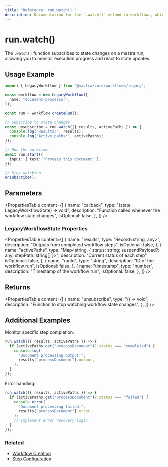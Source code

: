 ```yaml
---
title: "Reference: run.watch() "
description: Documentation for the `.watch()` method in workflows, which monitors the status of a workflow run.
---
```


# run.watch()

The `.watch()` function subscribes to state changes on a mastra run, allowing you to monitor execution progress and react to state updates.

## Usage Example

```typescript
import { LegacyWorkflow } from "@mastra/core/workflows/legacy";

const workflow = new LegacyWorkflow({
  name: "document-processor",
});

const run = workflow.createRun();

// Subscribe to state changes
const unsubscribe = run.watch(({ results, activePaths }) => {
  console.log("Results:", results);
  console.log("Active paths:", activePaths);
});

// Run the workflow
await run.start({
  input: { text: "Process this document" },
});

// Stop watching
unsubscribe();
```

## Parameters

<PropertiesTable
  content={[
    {
      name: "callback",
      type: "(state: LegacyWorkflowState) => void",
      description: "Function called whenever the workflow state changes",
      isOptional: false,
    },
  ]}
/>

### LegacyWorkflowState Properties

<PropertiesTable
  content={[
    {
      name: "results",
      type: "Record<string, any>",
      description: "Outputs from completed workflow steps",
      isOptional: false,
    },
    {
      name: "activePaths",
      type: "Map<string, { status: string; suspendPayload?: any; stepPath: string[] }>",
      description: "Current status of each step",
      isOptional: false,
    },
    {
      name: "runId",
      type: "string",
      description: "ID of the workflow run",
      isOptional: false,
    },
    {
      name: "timestamp",
      type: "number",
      description: "Timestamp of the workflow run",
      isOptional: false,
    },
  ]}
/>

## Returns

<PropertiesTable
  content={[
    {
      name: "unsubscribe",
      type: "() => void",
      description: "Function to stop watching workflow state changes",
    },
  ]}
/>

## Additional Examples

Monitor specific step completion:

```typescript
run.watch(({ results, activePaths }) => {
  if (activePaths.get("processDocument")?.status === "completed") {
    console.log(
      "Document processing output:",
      results["processDocument"].output,
    );
  }
});
```

Error handling:

```typescript
run.watch(({ results, activePaths }) => {
  if (activePaths.get("processDocument")?.status === "failed") {
    console.error(
      "Document processing failed:",
      results["processDocument"].error,
    );
    // Implement error recovery logic
  }
});
```

### Related

- [Workflow Creation](./createRun.md)
- [Step Configuration](./step-class.md)
